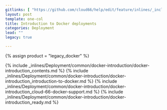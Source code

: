 ```yaml
---
gitlinks: [ "https://github.com/cloud66/help/edit/feature/inlines/_includes/_inlines/Deployment/common/docker-introduction/docker-introduction_contents.html", "https://github.com/cloud66/help/edit/feature/inlines/_includes/_inlines/Deployment/common/docker-introduction/docker-introduction_introduction-to-docker.html", "https://github.com/cloud66/help/edit/feature/inlines/_includes/_inlines/Deployment/common/docker-introduction/docker-introduction_cloud-66-docker-support.html", "https://github.com/cloud66/help/edit/feature/inlines/_includes/_inlines/Deployment/common/docker-introduction/docker-introduction_ready.html" ]
layout: post
template: one-col
title: Introduction to Docker deployments
categories: Deployment
lead: ""
legacy: true

---
```

{% assign product = "legacy_docker" %}

{% include _inlines/Deployment/common/docker-introduction/docker-introduction_contents.md %}
{% include _inlines/Deployment/common/docker-introduction/docker-introduction_introduction-to-docker.md %}
{% include _inlines/Deployment/common/docker-introduction/docker-introduction_cloud-66-docker-support.md %}
{% include _inlines/Deployment/common/docker-introduction/docker-introduction_ready.md %}
